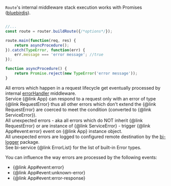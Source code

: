 
`Route`'s internal middleware stack execution works with Promises ([bluebirdjs](http://bluebirdjs.com/docs/getting-started.html)).

```javascript

//...
const route = router.buildRoute({/*options*/});

route.main(function(req, res) {
    return asyncProcedure();
}).catch(TypeError, function(err) {
    err.message === 'error message'; //true
});

function asyncProcedure() {
    return Promise.reject(new TypeError('error message'));
}

```

All errors which happen in a request lifecycle get eventually processed by internal [errorHandler](https://github.com/BohemiaInteractive/bi-service/blob/master/lib/middleware/errorHandler.js) middleware.  
Service {@link App} can respond to a request only with an error of type {@link RequestError} thus all other errors which don't extend the {@link RequestError} are coerced to meet the condition (converted to {@link ServiceError}).  
All unexpected errors - aka all errors which do NOT inherit {@link RequestError} or are instance of {@link ServiceError} - trigger {@link App#event:error} event on {@link App} instance object.  
All unexpected errors are logged to configured remote destination by the [bi-logger](https://github.com/BohemiaInteractive/bi-logger) package.  
See bi-service {@link ErrorList} for the list of built-in Error types.  

You can influence the way errors are processed by the following events:  

- {@link App#event:error}
- {@link App#event:unknown-error}
- {@link App#event:error-response}
